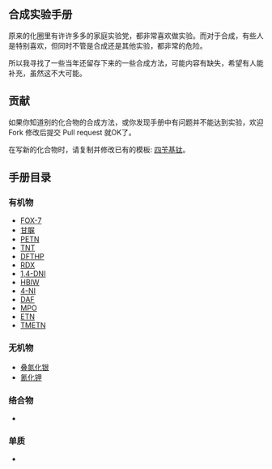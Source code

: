 ## 合成实验手册

原来的化圈里有许许多多的家庭实验党，都非常喜欢做实验。而对于合成，有些人是特别喜欢，但同时不管是合成还是其他实验，都非常的危险。

所以我寻找了一些当年还留存下来的一些合成方法，可能内容有缺失，希望有人能补充，虽然这不大可能。

## 贡献

如果你知道别的化合物的合成方法，或你发现手册中有问题并不能达到实验，欢迎 Fork 修改后提交 Pull request 就OK了。

在写新的化合物时，请复制并修改已有的模板: [四苄基钛](handbook/template/四苄基钛.md)。

## 手册目录

### 有机物

* [FOX-7](handbook/organic/FOX-7/FOX-7.md)
* [甘脲](handbook/organic/甘脲/甘脲.md)
* [PETN](handbook/organic/PETN/PETN.md)
* [TNT](handbook/organic/TNT/TNT.md)
* [DFTHP](handbook/organic/DFTHP/DFTHP.md)
* [RDX](handbook/organic/RDX/RDX.md)
* [1,4-DNI](handbook/organic/1,4-DNI/1,4-DNI.md)
* [HBIW](handbook/organic/HBIW/HBIW.md)
* [4-NI](handbook/organic/4-NI/4-NI.md)
* [DAF](handbook/organic/DAF/DAF.md)
* [MPO](handbook/organic/MPO/MPO.md)
* [ETN](handbook/organic/ETN/ETN.md)
* [TMETN](handbook/organic/TMETN/TMETN.md)

### 无机物

* [叠氮化银](handbook/inorganic/叠氮化银/叠氮化银.md)
* [氰化钾](handbook/inorganic/氰化钾/氰化钾.md)

### 络合物

* 

### 单质

* 

